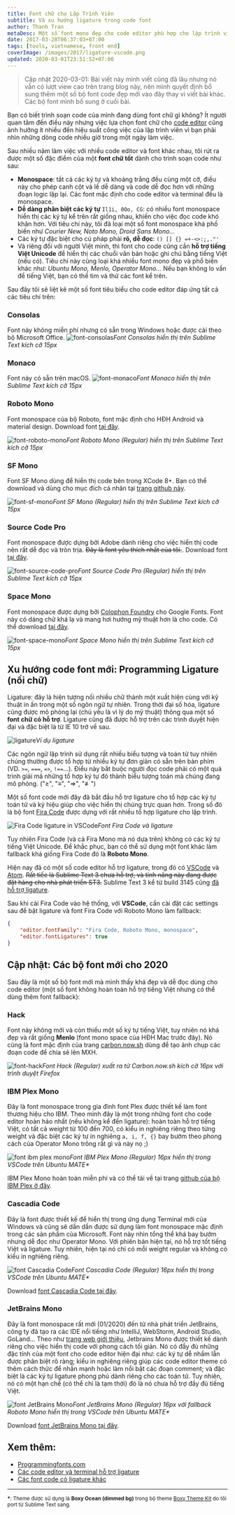 ```yaml
---
title: Font chữ cho Lập Trình Viên
subtitle: Và xu hướng ligature trong code font
author: Thanh Tran
metaDesc: Một số font mono đẹp cho code editor phù hợp cho lập trình viên sử dụng tiếng Việt
date: 2017-03-28T06:37:03+07:00
tags: [tools, vietnamese, front end]
coverImage: /images/2017/ligature-vscode.png
updated: 2020-03-01T23:51:52+07:00
---
```


> Cập nhật 2020-03-01: Bài viết này mình viết cũng đã lâu nhưng nó vẫn có lượt view cao trên trang blog này, nên mình quyết định bổ sung thêm một số bộ font code đẹp mới vào đây thay vì viết bài khác. Các bộ font mình bổ sung ở cuối bài.

Bạn có biết trình soạn code của mình đang dùng font chữ gì không? Ít người quan tâm đến điều này nhưng việc lựa chọn font chữ cho [code editor](https://en.wikipedia.org/wiki/Source_code_editor) cũng ảnh hưởng ít nhiều đến hiệu suất công việc của lập trình viên vì bạn phải nhìn những dòng code nhiều giờ trong một ngày làm việc.

Sau nhiều năm làm việc với nhiều code editor và font khác nhau, tôi rút ra được một số đặc điểm của một **font chữ tốt** dành cho trình soạn code như sau:

- **Monospace**: tất cả các ký tự và khoảng trắng đều cùng một cỡ, điều này cho phép canh cột và lề dễ dàng và code dễ đọc hơn với những đoạn logic lặp lại. Các font mặc định cho code editor và terminal đều là monospace.
- **Dễ dàng phân biệt các ký tự** `Il1i, 0Oo, CG`: có nhiều font monospace hiển thị các ký tự kể trên rất giống nhau, khiến cho việc đọc code khó khăn hơn. Với tiêu chí này, tôi đã loại một số font monospace khá phổ biến như _Courier New, Noto Mono, Droid Sans Mono..._
- Các ký tự đặc biệt cho cú pháp phải **rõ, dễ đọc**: `() [] {} =+-<>:;,."'`
- Và riêng đối với người Việt mình, thì font cho code cũng cần **hỗ trợ tiếng Việt Unicode** để hiển thị các chuỗi văn bản hoặc ghi chú bằng tiếng Việt (nếu có). Tiêu chí này cũng loại khá nhiều font mono đẹp và phổ biến khác như: _Ubuntu Mono, Menlo, Operator Mono..._ Nếu bạn không lo vấn đề tiếng Việt, bạn có thể tìm và thử các font kể trên.

Sau đây tôi sẽ liệt kê một số font tiêu biểu cho code editor đáp ứng tất cả các tiêu chí trên:

### Consolas
Font này không miễn phí nhưng có sẵn trong Windows hoặc được cài theo bộ Microsoft Office.
![font-consolas](/images/2017/font-consolas.png)_Font Consolas hiển thị trên Sublime Text kích cỡ 15px_

### Monaco
Font này có sẵn trên macOS.
![font-monaco](/images/2017/font-monaco.png)_Font Monaco hiển thị trên Sublime Text kích cỡ 15px_

### Roboto Mono
Font monospace của bộ Roboto, font mặc định cho HĐH Android và material design. Download font [tại đây](https://github.com/google/fonts/tree/master/apache/robotomono).

![font-roboto-mono](/images/2017/font-roboto-mono.png)_Font Roboto Mono (Regular) hiển thị trên Sublime Text kích cỡ 15px_

### SF Mono
Font SF Mono dùng để hiển thị code bên trong XCode 8+. Bạn có thể download và dùng cho mục đích cá nhân tại [trang github này](https://github.com/muhasturk/SFMono).

![font-sf-mono](/images/2017/font-sf-mono.png)_Font SF Mono (Regular) hiển thị trên Sublime Text kích cỡ 15px_

### Source Code Pro
Font monospace được dựng bởi Adobe dành riêng cho việc hiển thị code nên rất dễ đọc và tròn trịa. <del>Đây là font yêu thích nhất của tôi.</del>. Download font [tại đây](https://github.com/adobe-fonts/source-code-pro).

![font-source-code-pro](/images/2017/font-source-code-pro.png)_Font Source Code Pro (Regular) hiển thị trên Sublime Text kích cỡ 15px_

### Space Mono
Font monospace được dựng bởi [Colophon Foundry](https://medium.com/google-design/introducing-space-mono-a-new-monospaced-typeface-by-colophon-foundry-for-google-fonts-84367eac6dfb#.ck1mpvy6z) cho Google Fonts. Font này có dáng chữ khá lạ và mang hơi hướng mỹ thuật hơn là cho code. Có thể download [tại đây](https://github.com/googlefonts/spacemono).

![font-space-mono](/images/2017/font-space-mono.png)_Font Space Mono hiển thị trên Sublime Text kích cỡ 15px_

## Xu hướng code font mới: Programming Ligature (nối chữ)

Ligature: đây là hiện tượng nối nhiều chữ thành một xuất hiện cùng với kỹ thuật in ấn trong một số ngôn ngữ tự nhiên. Trong thời đại số hóa, ligature cũng được mô phỏng lại (chủ yếu là vì lý do mỹ thuật) thông qua một số **font chữ có hỗ trợ**. Ligature cũng đã được hỗ trợ trên các trình duyệt hiện đại và đặc biệt là từ IE 10 trở về sau.

![ligature](/images/2017/ligature-drawing.svg)_Ví dụ ligature_

Các ngôn ngữ lập trình sử dụng rất nhiều biểu tượng và toán tử tuy nhiên chúng thường được tổ hợp từ nhiều ký tự đơn giản có sẵn trên bàn phím (VD. `>=`, `===`, `=>`, `!==`...). Điều này bắt buộc người đọc code phải có một quá trình giải mã những tổ hợp ký tự đó thành biểu tượng toán mà chúng đang mô phỏng. ("≥", "≡", "⇒", "≢")

Một số font code mới đây đã bắt đầu hỗ trợ ligature cho tổ hợp các ký tự toán tử và ký hiệu giúp cho việc hiển thị chúng trực quan hơn. Trong số đó là bộ font [Fira Code](https://github.com/tonsky/FiraCode) được dựng với rất nhiều tổ hợp ligature cho lập trình.

![Fira Code ligature in VSCode](/images/2017/ligature-vscode.png)_Font Fira Code và ligature_

Tuy nhiên Fira Code (và cả Fira Mono mà nó dựa trên) không có các ký tự tiếng Việt Unicode. Để khắc phục, bạn có thể sử dụng một font khác làm fallback khá giống Fira Code đó là **Roboto Mono**.

Hiện nay đã có một số code editor hỗ trợ ligature, trong đó có [VSCode](https://code.visualstudio.com/) và [Atom](https://atom.io/). <del>Rất tiếc là Sublime Text 3 chưa hỗ trợ, và tính năng này đang được đặt hàng cho nhà phát triển ST3.</del> Sublime Text 3 kể từ build 3145 cũng [đã hỗ trợ ligature](https://news.ycombinator.com/item?id=15413543).

Sau khi cài Fira Code vào hệ thống, với **VSCode**, cần cài đặt các settings sau để bật ligature và font Fira Code với Roboto Mono làm fallback:

```json
{
    "editor.fontFamily": "Fira Code, Roboto Mono, monospace",
    "editor.fontLigatures": true
}
```

## Cập nhật: Các bộ font mới cho 2020

Sau đây là một số bộ font mới mà mình thấy khá đẹp và dễ đọc dùng cho code editor (một số font không hoàn toàn hỗ trợ tiếng Việt nhưng có thể dùng thêm font fallback):

### Hack

Font này không mới và còn thiếu một số ký tự tiếng Việt, tuy nhiên nó khá đẹp và rất giống **Menlo** (font mono space của HĐH Mac trước đây). Nó cũng là font mặc định của trang [carbon.now.sh](https://carbon.now.sh) dùng để tạo ảnh chụp các đoạn code để chia sẻ lên MXH.

![font-hack](/images/2020/font-hack.png)_Font Hack (Regular) xuất ra từ Carbon.now.sh kích cỡ 16px với trình duyệt Firefox_

### IBM Plex Mono

Đây là font monospace trong gia đình font Plex được thiết kế làm font thương hiệu cho IBM. Theo mình đây là một trong những font cho code editor hoàn hảo nhất (nếu không kể đến ligature): hoàn toàn hỗ trợ tiếng Việt, có tất cả weight từ 100 đến 700, có kiểu in nghiêng riêng theo từng weight và đặc biệt các ký tự in nghiêng `a, i, f, {}` bay bướm theo phong cách của Operator Mono trông rất gì và này nọ ;)

![font ibm plex mono](/images/2020/font-ibm-plex-mono.png)_Font IBM Plex Mono (Regular) 16px hiển thị trong VSCode trên Ubuntu MATE*_

IBM Plex Mono hoàn toàn miễn phí và có thể tải về tại trang [github của bộ IBM Plex ở đây](https://github.com/IBM/plex).

### Cascadia Code

Đây là font được thiết kế để hiển thị trong ứng dụng Terminal mới của Windows và cũng sẽ dần dần được sử dụng làm font monospace mặc định trong các sản phẩm của Microsoft. Font này nhìn tổng thể khá bay bướm nhưng dễ đọc như Operator Mono. Với phiên bản hiện tại, nó hỗ trợ tốt tiếng Việt và ligature. Tuy nhiên, hiện tại nó chỉ có mỗi weight regular và không có kiểu in nghiêng riêng.

![font Cascadia Code](/images/2020/font-cascadia-code.png)_Font Cascadia Code (Regular) 16px hiển thị trong VSCode trên Ubuntu MATE*_

Download [font Cascadia Code tại đây](https://github.com/microsoft/cascadia-code/releases).

### JetBrains Mono

Đây là font monospace rất mới (01/2020) đến từ nhà phát triển JetBrains, công ty đã tạo ra các IDE nổi tiếng như IntelliJ, WebStorm, Android Studio, GoLand... Theo như [trang web giới thiệu](https://www.jetbrains.com/lp/mono/), Jetbrains Mono được thiết kế dành riêng cho việc hiển thị code với phong cách tối giản. Nó có đầy đủ những đặc tính của một font cho code editor hiện đại như: các ký tự dễ nhầm lẫn được phân biệt rõ ràng; kiểu in nghiêng riêng giúp các code editor theme có thêm cách thức để nhấn mạnh hoặc làm nổi bật các đoạn comment; và đặc biệt là các ký tự ligature phong phú dành riêng cho các toán tử. Tuy nhiên, nó có một hạn chế (có thể chỉ là tạm thời) đó là nó chưa hỗ trợ đầy đủ tiếng Việt.

![font JetBrains Mono](/images/2020/font-jetbrains-mono.png)_Font JetBrains Mono (Regular) 16px với fallback Roboto Mono hiển thị trong VSCode trên Ubuntu MATE*_

Download [font JetBrains Mono tại đây](https://www.jetbrains.com/lp/mono/).

## Xem thêm:

- [Programmingfonts.com](http://app.programmingfonts.org/#firacode)
- [Các code editor và terminal hỗ trợ ligature](https://github.com/tonsky/FiraCode#editor-support)
- [Các font code có ligature khác](https://github.com/tonsky/FiraCode#alternatives)

---
<small><strong>*</strong>: Theme được sử dụng là **Boxy Ocean (dimmed bg)** trong bộ theme [Boxy Theme Kit](https://marketplace.visualstudio.com/items?itemName=trongthanh.theme-boxythemekit) do tôi port từ Sublime Text sang.</small>
